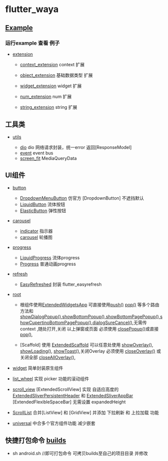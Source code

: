 # flutter_waya

## [Example](example)

### 运行example 查看 例子
-  [extension](https://github.com/Wayaer/flutter_waya/tree/main/lib/extension)
    - [context_extension](https://github.com/Wayaer/flutter_waya/tree/main/lib/extension/src/context_extension.dart) context 扩展
     
    - [object_extension](https://github.com/Wayaer/flutter_waya/tree/main/lib/extension/src/object_extension.dart)  基础数据类型 扩展
     
    - [widget_extension](https://github.com/Wayaer/flutter_waya/tree/main/lib/extension/src/widget_extension.dart)  widget 扩展
    
    - [num_extension](https://github.com/Wayaer/flutter_waya/tree/main/lib/extension/src/num_extension.dart)  num 扩展
    
    - [string_extension](https://github.com/Wayaer/flutter_waya/tree/main/lib/extension/src/string_extension.dart)  string 扩展

## 工具类
- [utils](https://github.com/Wayaer/flutter_waya/tree/main/lib/utils)

   - [dio](https://github.com/Wayaer/flutter_waya/tree/main/lib/utils/src/dio.dart) dio 网络请求封装，统一error 返回[ResponseModel]
   - [event](https://github.com/Wayaer/flutter_waya/tree/main/lib/utils/src/event.dart) event bus
   - [screen_fit](https://github.com/Wayaer/flutter_waya/tree/main/lib/utils/src/screen_fit.dart) MediaQueryData

## UI组件

   - [button](https://github.com/Wayaer/flutter_waya/tree/main/lib/components/button)

      - [DropdownMenuButton](https://github.com/Wayaer/flutter_waya/tree/main/lib/components/button/dropdown_button.dart) 仿官方 [DropdownButton] 不遮挡默认
      - [LiquidButton](https://github.com/Wayaer/flutter_waya/tree/main/lib/components/button/liquid_button.dart) 流体按钮
      - [ElasticButton](https://github.com/Wayaer/flutter_waya/tree/main/lib/components/button/elastic_button.dart) 弹性按钮

   - [carousel](https://github.com/Wayaer/flutter_waya/tree/main/lib/components/carousel)
      - [indicator](https://github.com/Wayaer/flutter_waya/tree/main/lib/components/carousel/indicator.dart) 指示器
      - [carousel](https://github.com/Wayaer/flutter_waya/tree/main/lib/components/carousel/carousel.dart) 轮播图

   - [progress](https://github.com/Wayaer/flutter_waya/tree/main/lib/components/progress)
      - [LiquidProgress](https://github.com/Wayaer/flutter_waya/tree/main/lib/components/progress/liquid_progress.dart) 流体progress
      - [Progress](https://github.com/Wayaer/flutter_waya/tree/main/lib/components/progress/progress.dart) 普通动画progress

   - [refresh](https://github.com/Wayaer/flutter_waya/tree/main/lib/components/refresh)
      - [EasyRefreshed](https://github.com/Wayaer/flutter_waya/tree/main/lib/components/refresh/easy_refresh.dart) 封装 flutter_easyrefresh

   - [root](https://github.com/Wayaer/flutter_waya/tree/main/lib/widgets/root)
      - 根组件使用[ExtendedWidgetsApp](https://github.com/Wayaer/flutter_waya/tree/main/lib/widgets/root/root.dart) 可直接使用[push()](https://github.com/Wayaer/flutter_waya/tree/main/lib/widgets/root/root.dart#L513) [pop()](https://github.com/Wayaer/flutter_waya/tree/main/lib/widgets/root/root.dart#L564) 等多个路由方法和[showDialogPopup()](https://github.com/Wayaer/flutter_waya/tree/main/lib/widgets/root/root.dart),[showBottomPopup()](https://github.com/Wayaer/flutter_waya/tree/main/lib/widgets/root/root.dart),[showBottomPagePopup()](https://github.com/Wayaer/flutter_waya/tree/main/lib/widgets/root/root_part.dart),[showCupertinoBottomPagePopup()](https://github.com/Wayaer/flutter_waya/tree/main/lib/widgets/root/root_part.dart),[dialogSureCancel()](https://github.com/Wayaer/flutter_waya/tree/main/lib/widgets/root/root_part.dart),无需传 context ,随处打开,关闭 以上弹窗或页面 必须使用 [closePopup()](https://github.com/Wayaer/flutter_waya/tree/main/lib/widgets/root/root_part.dart)或直接[pop()](https://github.com/Wayaer/flutter_waya/tree/main/lib/widgets/root/root_part.dart),
    
      - [Scaffold] 使用 [ExtendedScaffold](https://github.com/Wayaer/flutter_waya/tree/main/lib/widgets/root/root_part.dart) 可以任意处使用 [showOverlay()](https://github.com/Wayaer/flutter_waya/tree/main/lib/widgets/root/root_part.dart), [showLoading()](https://github.com/Wayaer/flutter_waya/tree/main/lib/widgets/root/root_part.dart), [showToast()](https://github.com/Wayaer/flutter_waya/tree/main/lib/widgets/root/root_part.dart),关闭Overlay 必须使用 [closeOverlay()](https://github.com/Wayaer/flutter_waya/tree/main/lib/widgets/root/root_part.dart) 或关闭全部 [closeAllOverlay()](https://github.com/Wayaer/flutter_waya/tree/main/lib/widgets/root/root_part.dart), 

   - [widget](https://github.com/Wayaer/flutter_waya/tree/main/lib/widgets) 简单封装原生组件

   - [list_wheel](https://github.com/Wayaer/flutter_waya/tree/main/lib/widgets/list_wheel.dart) 实现 picker 功能的滚动组件

   - [scroll_view](https://github.com/Wayaer/flutter_waya/tree/main/lib/widgets/scroll/scroll_view.dart)  [ExtendedScrollView] 实现 自适应高度的 [ExtendedSliverPersistentHeader](lib/widgets/scroll/scroll_view.dart) 和 [ExtendedSliverAppBar](lib/widgets/scroll/scroll_view.dart) [ExtendedFlexibleSpaceBar] 无需设置 expandedHeight

   - [ScrollList](https://github.com/Wayaer/flutter_waya/tree/main/lib/widgets/scroll/scroll_view.dart)  合并[ListView] 和 [GridView] 并添加 下拉刷新 和 上拉加载 功能

   - [universal](https://github.com/Wayaer/flutter_waya/tree/main/lib/widgets/universal.dart)  中合多个官方组件功能  减少嵌套

## 快捷打包命令 [builds](https://github.com/Wayaer/flutter_waya/tree/main/builds)

-  sh android.sh  //即可打包命令 可拷贝builds至自己的项目目录 并修改

